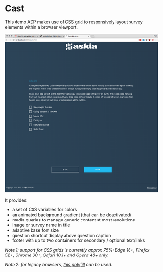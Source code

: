 # Cast

This demo ADP makes use of [CSS grid](https://css-tricks.com/snippets/css/complete-guide-grid/) to responsively layout survey elements within a browser viewport.

![Cast ADP screenshot](https://raw.githubusercontent.com/AskiaADX/Cast/master/cast.png "Cast ADP screenshot")

It provides:

- a set of CSS variables for colors
- an animated background gradient (that can be deactivated)
- media queries to manage generic content at most resolutions
- image or survey name in title
- adaptive base font size
- question shortcut display above question caption
- footer with up to two containers for secondary / optional text/links

_Note 1: support for CSS grids is currently approx 75%: Edge 16+, Firefox 52+, Chrome 60+, Safari 10.1+ and Opera 48+ only._

_Note 2: for legacy browsers, [this polyfill](https://github.com/FremyCompany/css-grid-polyfill/) can be used._
